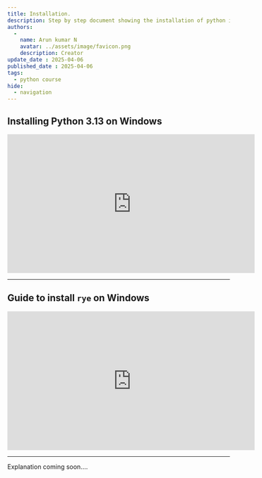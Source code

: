 ```yaml
---
title: Installation.
description: Step by step document showing the installation of python in windows & Linux.
authors:
  -
    name: Arun kumar N
    avatar: ../assets/image/favicon.png
    description: Creator
update_date : 2025-04-06
published_date : 2025-04-06
tags:
  - python course
hide:
  - navigation
---
```


## Installing Python 3.13 on Windows
  
<iframe width="560" height="315" src="https://www.youtube.com/embed/dpNP-MN9X-4?si=7pLuRWWQtMlciU5D" title="YouTube video player" frameborder="0" allow="accelerometer; autoplay; clipboard-write; encrypted-media; gyroscope; picture-in-picture; web-share" referrerpolicy="strict-origin-when-cross-origin" allowfullscreen></iframe>

---

## Guide to install `rye` on Windows

<iframe width="560" height="315" src="https://www.youtube.com/embed/xJdIKQ84s8E?si=kfBl13_RuuXc3RV4" title="YouTube video player" frameborder="0" allow="accelerometer; autoplay; clipboard-write; encrypted-media; gyroscope; picture-in-picture; web-share" referrerpolicy="strict-origin-when-cross-origin" allowfullscreen></iframe>

---

Explanation coming soon....